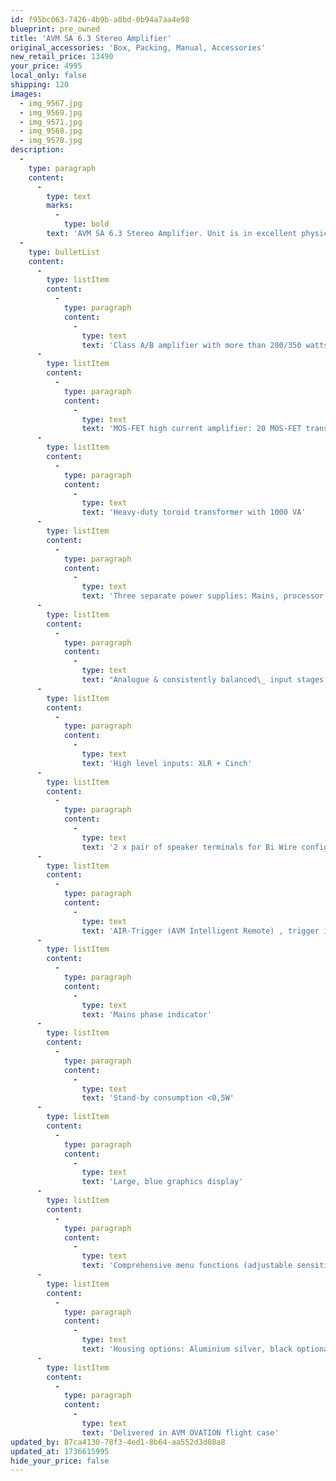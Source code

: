 ```yaml
---
id: f95bc063-7426-4b9b-a8bd-0b94a7aa4e98
blueprint: pre_owned
title: 'AVM SA 6.3 Stereo Amplifier'
original_accessories: 'Box, Packing, Manual, Accessories'
new_retail_price: 13490
your_price: 4995
local_only: false
shipping: 120
images:
  - img_9567.jpg
  - img_9569.jpg
  - img_9571.jpg
  - img_9568.jpg
  - img_9570.jpg
description:
  -
    type: paragraph
    content:
      -
        type: text
        marks:
          -
            type: bold
        text: 'AVM SA 6.3 Stereo Amplifier. Unit is in excellent physical and functional condition with original flight case and accessories. There is one very small nick in the top panel (pictured), otherwise, near perfect. Unit sells as new for $13,490.00'
  -
    type: bulletList
    content:
      -
        type: listItem
        content:
          -
            type: paragraph
            content:
              -
                type: text
                text: 'Class A/B amplifier with more than 200/350 watts per channel (8/4 Ohm)'
      -
        type: listItem
        content:
          -
            type: paragraph
            content:
              -
                type: text
                text: 'MOS-FET high current amplifier: 20 MOS-FET transistors per channel deliver a maximum of 180 Ampere per channel'
      -
        type: listItem
        content:
          -
            type: paragraph
            content:
              -
                type: text
                text: 'Heavy-duty toroid transformer with 1000 VA'
      -
        type: listItem
        content:
          -
            type: paragraph
            content:
              -
                type: text
                text: 'Three separate power supplies: Mains, processor unit, silent power supply for input circuit'
      -
        type: listItem
        content:
          -
            type: paragraph
            content:
              -
                type: text
                text: "Analogue & consistently balanced\_ input stages, entirely DC coupled"
      -
        type: listItem
        content:
          -
            type: paragraph
            content:
              -
                type: text
                text: 'High level inputs: XLR + Cinch'
      -
        type: listItem
        content:
          -
            type: paragraph
            content:
              -
                type: text
                text: '2 x pair of speaker terminals for Bi Wire configuration'
      -
        type: listItem
        content:
          -
            type: paragraph
            content:
              -
                type: text
                text: 'AIR-Trigger (AVM Intelligent Remote) , trigger input 5-12V'
      -
        type: listItem
        content:
          -
            type: paragraph
            content:
              -
                type: text
                text: 'Mains phase indicator'
      -
        type: listItem
        content:
          -
            type: paragraph
            content:
              -
                type: text
                text: 'Stand-by consumption <0,5W'
      -
        type: listItem
        content:
          -
            type: paragraph
            content:
              -
                type: text
                text: 'Large, blue graphics display'
      -
        type: listItem
        content:
          -
            type: paragraph
            content:
              -
                type: text
                text: 'Comprehensive menu functions (adjustable sensitivity, peak power and much more)'
      -
        type: listItem
        content:
          -
            type: paragraph
            content:
              -
                type: text
                text: 'Housing options: Aluminium silver, black optional chrome front panel'
      -
        type: listItem
        content:
          -
            type: paragraph
            content:
              -
                type: text
                text: 'Delivered in AVM OVATION flight case'
updated_by: 87ca4130-78f3-4ed1-8b64-aa552d3d08a8
updated_at: 1736615995
hide_your_price: false
---
```

